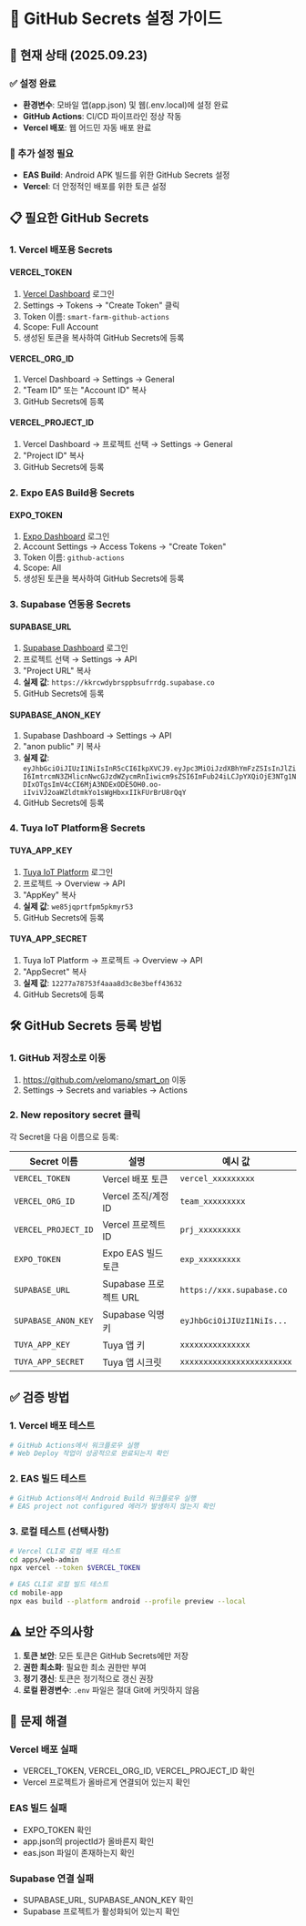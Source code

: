 # 🔐 GitHub Secrets 설정 가이드

## 🎯 현재 상태 (2025.09.23)

### ✅ 설정 완료
- **환경변수**: 모바일 앱(app.json) 및 웹(.env.local)에 설정 완료
- **GitHub Actions**: CI/CD 파이프라인 정상 작동
- **Vercel 배포**: 웹 어드민 자동 배포 완료

### 🔄 추가 설정 필요
- **EAS Build**: Android APK 빌드를 위한 GitHub Secrets 설정
- **Vercel**: 더 안정적인 배포를 위한 토큰 설정

## 📋 필요한 GitHub Secrets

### 1. Vercel 배포용 Secrets

#### VERCEL_TOKEN
1. [Vercel Dashboard](https://vercel.com/dashboard) 로그인
2. Settings → Tokens → "Create Token" 클릭
3. Token 이름: `smart-farm-github-actions`
4. Scope: Full Account
5. 생성된 토큰을 복사하여 GitHub Secrets에 등록

#### VERCEL_ORG_ID
1. Vercel Dashboard → Settings → General
2. "Team ID" 또는 "Account ID" 복사
3. GitHub Secrets에 등록

#### VERCEL_PROJECT_ID
1. Vercel Dashboard → 프로젝트 선택 → Settings → General
2. "Project ID" 복사
3. GitHub Secrets에 등록

### 2. Expo EAS Build용 Secrets

#### EXPO_TOKEN
1. [Expo Dashboard](https://expo.dev/) 로그인
2. Account Settings → Access Tokens → "Create Token"
3. Token 이름: `github-actions`
4. Scope: All
5. 생성된 토큰을 복사하여 GitHub Secrets에 등록

### 3. Supabase 연동용 Secrets

#### SUPABASE_URL
1. [Supabase Dashboard](https://supabase.com/dashboard) 로그인
2. 프로젝트 선택 → Settings → API
3. "Project URL" 복사
4. **실제 값**: `https://kkrcwdybrsppbsufrrdg.supabase.co`
5. GitHub Secrets에 등록

#### SUPABASE_ANON_KEY
1. Supabase Dashboard → Settings → API
2. "anon public" 키 복사
3. **실제 값**: `eyJhbGciOiJIUzI1NiIsInR5cCI6IkpXVCJ9.eyJpc3MiOiJzdXBhYmFzZSIsInJlZiI6ImtrcmN3ZHlicnNwcGJzdWZycmRnIiwicm9sZSI6ImFub24iLCJpYXQiOjE3NTg1NDIxOTgsImV4cCI6MjA3NDExODE5OH0.oo-iIviVJ2oaWZldtmkYo1sWgHbxxIIkFUrBrU8rQqY`
4. GitHub Secrets에 등록

### 4. Tuya IoT Platform용 Secrets

#### TUYA_APP_KEY
1. [Tuya IoT Platform](https://iot.tuya.com/) 로그인
2. 프로젝트 → Overview → API
3. "AppKey" 복사
4. **실제 값**: `we85jqprtfpm5pkmyr53`
5. GitHub Secrets에 등록

#### TUYA_APP_SECRET
1. Tuya IoT Platform → 프로젝트 → Overview → API
2. "AppSecret" 복사
3. **실제 값**: `12277a78753f4aaa8d3c8e3beff43632`
4. GitHub Secrets에 등록

## 🛠️ GitHub Secrets 등록 방법

### 1. GitHub 저장소로 이동
1. https://github.com/velomano/smart_on 이동
2. Settings → Secrets and variables → Actions

### 2. New repository secret 클릭
각 Secret을 다음 이름으로 등록:

| Secret 이름 | 설명 | 예시 값 |
|-------------|------|---------|
| `VERCEL_TOKEN` | Vercel 배포 토큰 | `vercel_xxxxxxxxx` |
| `VERCEL_ORG_ID` | Vercel 조직/계정 ID | `team_xxxxxxxxx` |
| `VERCEL_PROJECT_ID` | Vercel 프로젝트 ID | `prj_xxxxxxxxx` |
| `EXPO_TOKEN` | Expo EAS 빌드 토큰 | `exp_xxxxxxxxx` |
| `SUPABASE_URL` | Supabase 프로젝트 URL | `https://xxx.supabase.co` |
| `SUPABASE_ANON_KEY` | Supabase 익명 키 | `eyJhbGciOiJIUzI1NiIs...` |
| `TUYA_APP_KEY` | Tuya 앱 키 | `xxxxxxxxxxxxxxx` |
| `TUYA_APP_SECRET` | Tuya 앱 시크릿 | `xxxxxxxxxxxxxxxxxxxxxxxx` |

## ✅ 검증 방법

### 1. Vercel 배포 테스트
```bash
# GitHub Actions에서 워크플로우 실행
# Web Deploy 작업이 성공적으로 완료되는지 확인
```

### 2. EAS 빌드 테스트
```bash
# GitHub Actions에서 Android Build 워크플로우 실행
# EAS project not configured 에러가 발생하지 않는지 확인
```

### 3. 로컬 테스트 (선택사항)
```bash
# Vercel CLI로 로컬 배포 테스트
cd apps/web-admin
npx vercel --token $VERCEL_TOKEN

# EAS CLI로 로컬 빌드 테스트
cd mobile-app
npx eas build --platform android --profile preview --local
```

## ⚠️ 보안 주의사항

1. **토큰 보안**: 모든 토큰은 GitHub Secrets에만 저장
2. **권한 최소화**: 필요한 최소 권한만 부여
3. **정기 갱신**: 토큰은 정기적으로 갱신 권장
4. **로컬 환경변수**: `.env` 파일은 절대 Git에 커밋하지 않음

## 🔧 문제 해결

### Vercel 배포 실패
- VERCEL_TOKEN, VERCEL_ORG_ID, VERCEL_PROJECT_ID 확인
- Vercel 프로젝트가 올바르게 연결되어 있는지 확인

### EAS 빌드 실패
- EXPO_TOKEN 확인
- app.json의 projectId가 올바른지 확인
- eas.json 파일이 존재하는지 확인

### Supabase 연결 실패
- SUPABASE_URL, SUPABASE_ANON_KEY 확인
- Supabase 프로젝트가 활성화되어 있는지 확인
